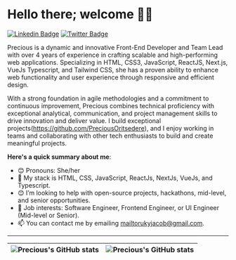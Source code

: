 # Hello there; welcome 👋🏾

[![Linkedin Badge](https://img.shields.io/badge/-oritsedereprecious-blue?style=for-the-badge&logo=Linkedin&logoColor=white&link=https://www.linkedin.com/in/oghenerukevwe-oritsedere-9ab1841b7/)](https://www.linkedin.com/in/oghenerukevwe-oritsedere-9ab1841b7/) [![Twitter Badge](https://img.shields.io/badge/-@pwesh_os-1ca0f1?style=for-the-badge&logo=twitter&logoColor=white&link=https://https://twitter.com/pwesh_os)](https://twitter.com/pwesh_os)

Precious is a dynamic and innovative Front-End Developer and Team Lead with over 4 years of experience in crafting scalable and high-performing web applications. Specializing in HTML, CSS3, JavaScript, ReactJS, Next.js, VueJs Typescript, and Tailwind CSS, she has a proven ability to enhance web functionality and user experience through responsive and efficient design.

With a strong foundation in agile methodologies and a commitment to continuous improvement, Precious combines technical proficiency with exceptional analytical, communication, and project management skills to drive innovation and deliver value. I build exceptional projects(https://github.com/PreciousOritsedere), and I enjoy working in teams and collaborating with other tech enthusiasts to build and create meaningful projects.

**Here's a quick summary about me**:

- 😊 Pronouns: She/her
- 🌱 My stack is HTML, CSS, JavaScript, ReactJs, NextJs, VueJs, and Typescript.
- 😊 I’m looking to help with open-source projects, hackathons, mid-level, and senior opportunities.
- 💼 Job interests: Software Engineer, Frontend Engineer, or UI Engineer (Mid-level or Senior).
- 📫 You can contact me by emailing mailtorukyjacob@gmail.com.

---

| <img align="center" src="https://github-readme-stats.vercel.app/api?username=PreciousOritsedere&show_icons=true&include_all_commits=true&hide_border=true" alt="Precious's GitHub stats" /> | <img align="center" src="https://github-readme-stats.vercel.app/api/top-langs/?username=PreciousOritsedere&langs_count=8&layout=compact&hide_border=true" alt="Precious's GitHub stats" /> |
| ------------- | ------------- |
